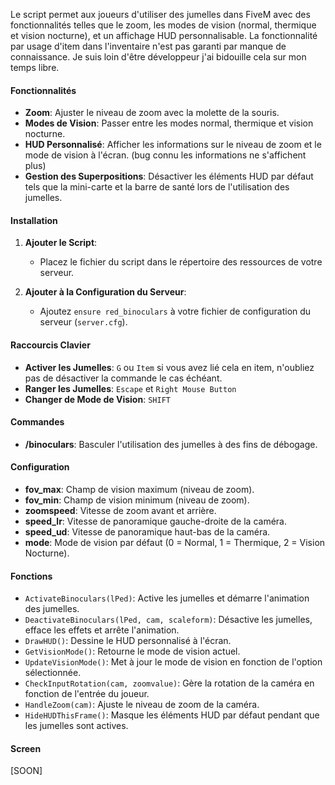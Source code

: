 Le script permet aux joueurs d'utiliser des jumelles dans FiveM avec des fonctionnalités telles que le zoom, les modes de vision (normal, thermique et vision nocturne), et un affichage HUD personnalisable.
La fonctionnalité par usage d'item dans l'inventaire n'est pas garanti par manque de connaissance. Je suis loin d'être développeur j'ai bidouille cela sur mon temps libre.

#### Fonctionnalités

- **Zoom**: Ajuster le niveau de zoom avec la molette de la souris.
- **Modes de Vision**: Passer entre les modes normal, thermique et vision nocturne.
- **HUD Personnalisé**: Afficher les informations sur le niveau de zoom et le mode de vision à l'écran. (bug connu les informations ne s'affichent plus)
- **Gestion des Superpositions**: Désactiver les éléments HUD par défaut tels que la mini-carte et la barre de santé lors de l'utilisation des jumelles.

#### Installation

1. **Ajouter le Script**:
   - Placez le fichier du script dans le répertoire des ressources de votre serveur.

2. **Ajouter à la Configuration du Serveur**:
   - Ajoutez `ensure red_binoculars` à votre fichier de configuration du serveur (`server.cfg`).

#### Raccourcis Clavier

- **Activer les Jumelles**: `G` ou `Item` si vous avez lié cela en item, n'oubliez pas de désactiver la commande le cas échéant.
- **Ranger les Jumelles**: `Escape` et `Right Mouse Button`
- **Changer de Mode de Vision**: `SHIFT`

#### Commandes

- **/binoculars**: Basculer l'utilisation des jumelles à des fins de débogage.

#### Configuration

- **fov_max**: Champ de vision maximum (niveau de zoom).
- **fov_min**: Champ de vision minimum (niveau de zoom).
- **zoomspeed**: Vitesse de zoom avant et arrière.
- **speed_lr**: Vitesse de panoramique gauche-droite de la caméra.
- **speed_ud**: Vitesse de panoramique haut-bas de la caméra.
- **mode**: Mode de vision par défaut (0 = Normal, 1 = Thermique, 2 = Vision Nocturne).

#### Fonctions

- `ActivateBinoculars(lPed)`: Active les jumelles et démarre l'animation des jumelles.
- `DeactivateBinoculars(lPed, cam, scaleform)`: Désactive les jumelles, efface les effets et arrête l'animation.
- `DrawHUD()`: Dessine le HUD personnalisé à l'écran.
- `GetVisionMode()`: Retourne le mode de vision actuel.
- `UpdateVisionMode()`: Met à jour le mode de vision en fonction de l'option sélectionnée.
- `CheckInputRotation(cam, zoomvalue)`: Gère la rotation de la caméra en fonction de l'entrée du joueur.
- `HandleZoom(cam)`: Ajuste le niveau de zoom de la caméra.
- `HideHUDThisFrame()`: Masque les éléments HUD par défaut pendant que les jumelles sont actives.

#### Screen
[SOON]

